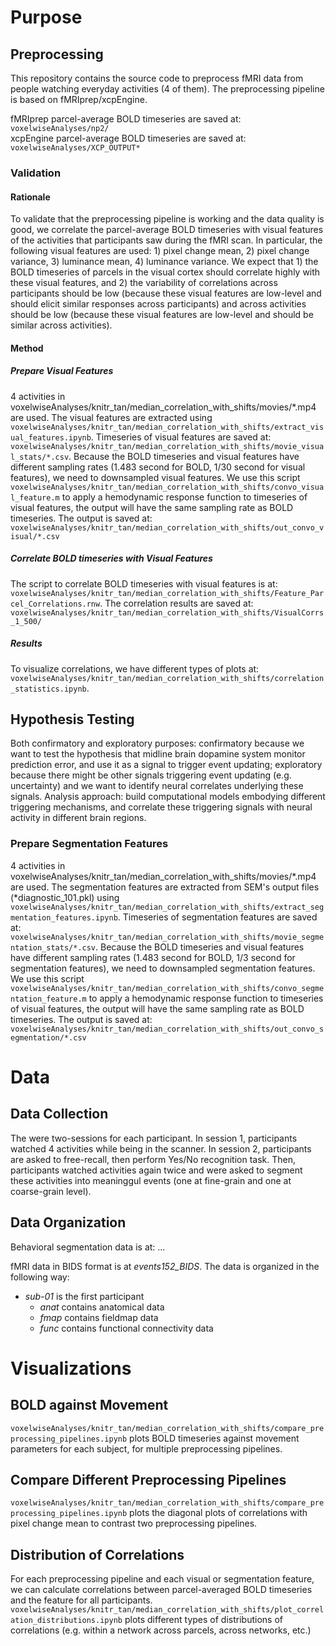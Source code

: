 # Purpose
## Preprocessing

This repository contains the source code to preprocess fMRI data from people watching everyday activities (4 of them). The preprocessing pipeline is based on fMRIprep/xcpEngine.

fMRIprep parcel-average BOLD timeseries are saved at: `voxelwiseAnalyses/np2/`  \
xcpEngine parcel-average BOLD timeseries are saved at: `voxelwiseAnalyses/XCP_OUTPUT*`

### Validation
#### Rationale
To validate that the preprocessing pipeline is working and the data quality is good, we correlate the parcel-average BOLD timeseries with visual features of the activities that participants saw during the fMRI scan. In particular, the following visual features are used: 1) pixel change mean, 2) pixel change variance, 3) luminance mean, 4) luminance variance. We expect that 1) the BOLD timeseries of parcels in the visual cortex should correlate highly with these visual features, and 2) the variability of correlations across participants should be low (because these visual features are low-level and should elicit similar responses across participants) and across activities should be low (because these visual features are low-level and should be similar across activities).

#### Method
##### Prepare Visual Features
4 activities in voxelwiseAnalyses/knitr_tan/median_correlation_with_shifts/movies/*.mp4 are used. The visual features are extracted using `voxelwiseAnalyses/knitr_tan/median_correlation_with_shifts/extract_visual_features.ipynb`. Timeseries of visual features are saved at: `voxelwiseAnalyses/knitr_tan/median_correlation_with_shifts/movie_visual_stats/*.csv`. Because the BOLD timeseries and visual features have different sampling rates (1.483 second for BOLD, 1/30 second for visual features), we need to downsampled visual features. We use this script `voxelwiseAnalyses/knitr_tan/median_correlation_with_shifts/convo_visual_feature.m` to apply a hemodynamic response function to timeseries of visual features, the output will have the same sampling rate as BOLD timeseries. The output is saved at: `voxelwiseAnalyses/knitr_tan/median_correlation_with_shifts/out_convo_visual/*.csv`

##### Correlate BOLD timeseries with Visual Features
The script to correlate BOLD timeseries with visual features is at: `voxelwiseAnalyses/knitr_tan/median_correlation_with_shifts/Feature_Parcel_Correlations.rnw`. The correlation results are saved at: `voxelwiseAnalyses/knitr_tan/median_correlation_with_shifts/VisualCorrs_1_500/`

##### Results
To visualize correlations, we have different types of plots at: `voxelwiseAnalyses/knitr_tan/median_correlation_with_shifts/correlation_statistics.ipynb`. 

## Hypothesis Testing

Both confirmatory and exploratory purposes: confirmatory because we want to test the hypothesis that midline brain dopamine system monitor prediction error, and use it as a signal to trigger event updating; exploratory because there might be other signals triggering event updating (e.g. uncertainty) and we want to identify neural correlates underlying these signals. Analysis approach: build computational models embodying different triggering mechanisms, and correlate these triggering signals with neural activity in different brain regions.

### Prepare Segmentation Features
4 activities in voxelwiseAnalyses/knitr_tan/median_correlation_with_shifts/movies/*.mp4 are used. The segmentation features are extracted from SEM's output files (\*diagnostic_101.pkl) using `voxelwiseAnalyses/knitr_tan/median_correlation_with_shifts/extract_segmentation_features.ipynb`. Timeseries of segmentation features are saved at: `voxelwiseAnalyses/knitr_tan/median_correlation_with_shifts/movie_segmentation_stats/*.csv`. Because the BOLD timeseries and visual features have different sampling rates (1.483 second for BOLD, 1/3 second for segmentation features), we need to downsampled segmentation features. We use this script `voxelwiseAnalyses/knitr_tan/median_correlation_with_shifts/convo_segmentation_feature.m` to apply a hemodynamic response function to timeseries of visual features, the output will have the same sampling rate as BOLD timeseries. The output is saved at: `voxelwiseAnalyses/knitr_tan/median_correlation_with_shifts/out_convo_segmentation/*.csv`


# Data
## Data Collection

The were two-sessions for each participant. In session 1, participants watched 4 activities while being in the scanner. In session 2, participants are asked to free-recall, then perform Yes/No recognition task. Then, participants watched activities again twice and were asked to segment these activities into meaninggul events (one at fine-grain and one at coarse-grain level). 

## Data Organization

Behavioral segmentation data is at:
...

fMRI data in BIDS format is at *events152_BIDS*. The data is organized in the following way:
- *sub-01* is the first participant
  - *anat* contains anatomical data
  - *fmap* contains fieldmap data
  - *func* contains functional connectivity data

# Visualizations
## BOLD against Movement
`voxelwiseAnalyses/knitr_tan/median_correlation_with_shifts/compare_preprocessing_pipelines.ipynb` plots BOLD timeseries against movement parameters for each subject, for multiple preprocessing pipelines.
## Compare Different Preprocessing Pipelines
`voxelwiseAnalyses/knitr_tan/median_correlation_with_shifts/compare_preprocessing_pipelines.ipynb` plots the diagonal plots of correlations with pixel change mean to contrast two preprocessing pipelines.
## Distribution of Correlations
For each preprocessing pipeline and each visual or segmentation feature, we can calculate correlations between parcel-averaged BOLD timeseries and the feature for all participants. `voxelwiseAnalyses/knitr_tan/median_correlation_with_shifts/plot_correlation_distributions.ipynb` plots different types of distributions of correlations (e.g. within a network across parcels, across networks, etc.)